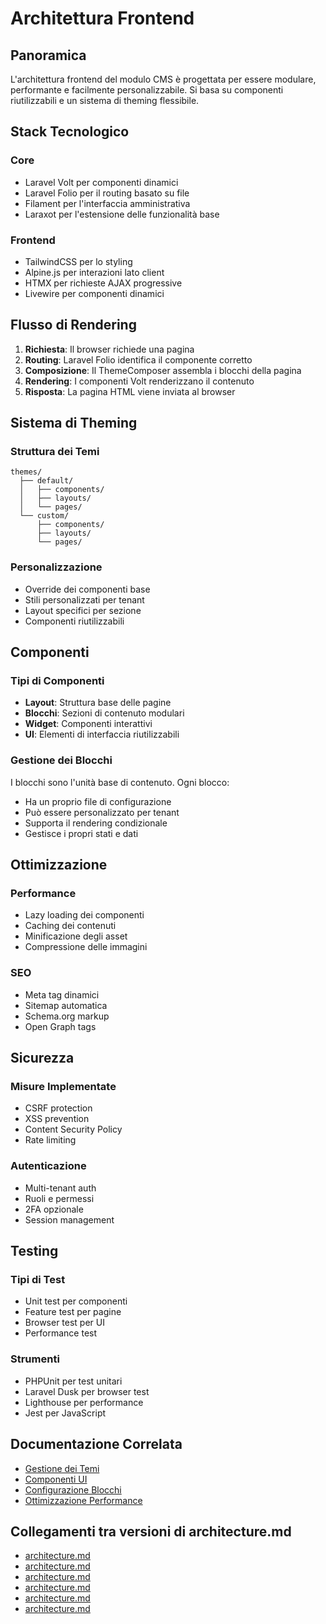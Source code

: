 # Architettura Frontend

## Panoramica

L'architettura frontend del modulo CMS è progettata per essere modulare, performante e facilmente personalizzabile. Si basa su componenti riutilizzabili e un sistema di theming flessibile.

## Stack Tecnologico

### Core
- Laravel Volt per componenti dinamici
- Laravel Folio per il routing basato su file
- Filament per l'interfaccia amministrativa
- Laraxot per l'estensione delle funzionalità base

### Frontend
- TailwindCSS per lo styling
- Alpine.js per interazioni lato client
- HTMX per richieste AJAX progressive
- Livewire per componenti dinamici

## Flusso di Rendering

1. **Richiesta**: Il browser richiede una pagina
2. **Routing**: Laravel Folio identifica il componente corretto
3. **Composizione**: Il ThemeComposer assembla i blocchi della pagina
4. **Rendering**: I componenti Volt renderizzano il contenuto
5. **Risposta**: La pagina HTML viene inviata al browser

## Sistema di Theming

### Struttura dei Temi
```
themes/
  ├── default/
  │   ├── components/
  │   ├── layouts/
  │   └── pages/
  └── custom/
      ├── components/
      ├── layouts/
      └── pages/
```

### Personalizzazione
- Override dei componenti base
- Stili personalizzati per tenant
- Layout specifici per sezione
- Componenti riutilizzabili

## Componenti

### Tipi di Componenti
- **Layout**: Struttura base delle pagine
- **Blocchi**: Sezioni di contenuto modulari
- **Widget**: Componenti interattivi
- **UI**: Elementi di interfaccia riutilizzabili

### Gestione dei Blocchi
I blocchi sono l'unità base di contenuto. Ogni blocco:
- Ha un proprio file di configurazione
- Può essere personalizzato per tenant
- Supporta il rendering condizionale
- Gestisce i propri stati e dati

## Ottimizzazione

### Performance
- Lazy loading dei componenti
- Caching dei contenuti
- Minificazione degli asset
- Compressione delle immagini

### SEO
- Meta tag dinamici
- Sitemap automatica
- Schema.org markup
- Open Graph tags

## Sicurezza

### Misure Implementate
- CSRF protection
- XSS prevention
- Content Security Policy
- Rate limiting

### Autenticazione
- Multi-tenant auth
- Ruoli e permessi
- 2FA opzionale
- Session management

## Testing

### Tipi di Test
- Unit test per componenti
- Feature test per pagine
- Browser test per UI
- Performance test

### Strumenti
- PHPUnit per test unitari
- Laravel Dusk per browser test
- Lighthouse per performance
- Jest per JavaScript

## Documentazione Correlata

- [Gestione dei Temi](../themes/README.md)
- [Componenti UI](../components/README.md)
- [Configurazione Blocchi](../blocks/README.md)
- [Ottimizzazione Performance](../performance/README.md)

## Collegamenti tra versioni di architecture.md
* [architecture.md](docs/tecnico/filament/architecture.md)
* [architecture.md](docs/rules/architecture.md)
* [architecture.md](laravel/Modules/Gdpr/docs/architecture.md)
* [architecture.md](laravel/Modules/Cms/docs/frontoffice/architecture.md)
* [architecture.md](laravel/Modules/Cms/docs/architecture.md)
* [architecture.md](laravel/Themes/One/docs/roadmap/inspiration/architecture.md)

